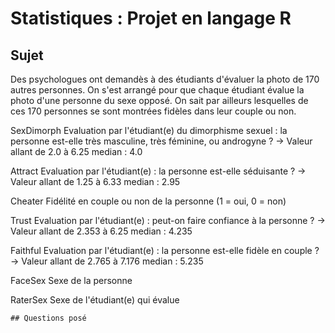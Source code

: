 # Statistiques : Projet en langage R
## Sujet
Des psychologues ont demandès à des étudiants d'évaluer la photo de 170 autres personnes.
On s'est arrangé pour que chaque étudiant évalue la photo d'une personne du sexe opposé.
On sait par ailleurs lesquelles de ces 170 personnes se sont montrées fidèles dans leur couple ou non.

SexDimorph
Evaluation par l'étudiant(e) du dimorphisme sexuel : la personne est-elle très masculine, très féminine, ou androgyne ?
    -> Valeur allant de 2.0 à 6.25 median : 4.0

Attract
Evaluation par l'étudiant(e) : la personne est-elle séduisante ?
    -> Valeur allant de 1.25 à 6.33 median : 2.95

Cheater
Fidélité en couple ou non de la personne (1 = oui, 0 = non)

Trust
Evaluation par l'étudiant(e) : peut-on faire confiance à la personne ?
    -> Valeur allant de 2.353 à 6.25 median : 4.235

Faithful
Evaluation par l'étudiant(e) : la personne est-elle fidèle en couple ?
    -> Valeur allant de 2.765 à 7.176 median : 5.235

FaceSex
Sexe de la personne

RaterSex
Sexe de l'étudiant(e) qui évalue

```
## Questions posé
